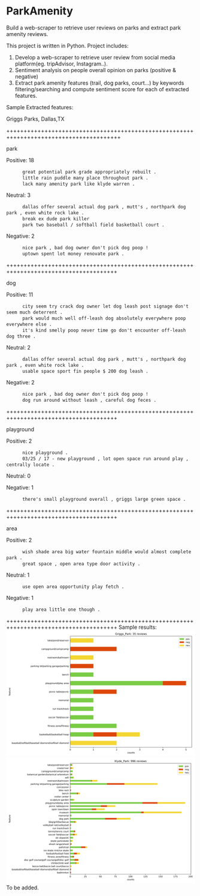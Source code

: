 # ParkAmenity
Build a web-scraper to retrieve user reviews on parks and extract park amenity reviews.  

This project is written in Python. 
Project includes:
1) Develop a web-scraper to retrieve user review from social media platform(eg. tripAdvisor, Instagram..).
2) Sentiment analysis on people overall opinion on parks (positive & negative)
3) Extract park amenity features (trail, dog parks, court...) by keywords filtering/searching and compute sentiment score for each of extracted features. 

Sample Extracted features:



Griggs Parks, Dallas,TX

+++++++++++++++++++++++++++++++++++++++++++++++++++++++++++++++++++++++++++++++++++++++

park

Positive: 18

          great potential park grade appropriately rebuilt .
          little rain puddle many place throughout park .
          lack many amenity park like klyde warren .

Neutral: 3

          dallas offer several actual dog park , mutt's , northpark dog park , even white rock lake .
          break ex dude park killer
          park two baseball / softball field basketball court .

Negative: 2

          nice park , bad dog owner don't pick dog poop !
          uptown spent lot money renovate park .
++++++++++++++++++++++++++++++++++++++++++++++++++++++++++++++++++++++++++++++++++++++

dog

Positive: 11

          city seem try crack dog owner let dog leash post signage don't seem much deterrent .
          park would much well off-leash dog absolutely everywhere poop everywhere else .
          it's kind smelly poop never time go don't encounter off-leash dog three .
Neutral: 2

          dallas offer several actual dog park , mutt's , northpark dog park , even white rock lake .
          usable space sport fin people $ 200 dog leash .
Negative: 2

          nice park , bad dog owner don't pick dog poop !
          dog run around without leash , careful dog feces .
++++++++++++++++++++++++++++++++++++++++++++++++++++++++++++++++++++++++++++++++++++++

playground

Positive: 2

          nice playground .
          03/25 / 17 - new playground , lot open space run around play , centrally locate .
Neutral: 0

Negative: 1

          there's small playground overall , griggs large green space .
++++++++++++++++++++++++++++++++++++++++++++++++++++++++++++++++++++++++++++++++++++++

area

Positive: 2

          wish shade area big water fountain middle would almost complete park .
          great space , open area type door activity .
Neutral: 1

          use open area opportunity play fetch .
Negative: 1

          play area little one though .
          
++++++++++++++++++++++++++++++++++++++++++++++++++++++++++++++++++++++++++++++++++++++
Sample results:
![Griggs_Park](Griggs_Park.png)
![Klyde_Park](Klyde_Park.png)
To be added.
